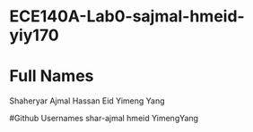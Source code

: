 # ECE140A-Lab0-sajmal-hmeid-yiy170
# Full Names
Shaheryar Ajmal
Hassan Eid
Yimeng Yang

#Github Usernames
shar-ajmal
hmeid
YimengYang
